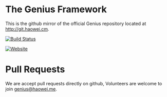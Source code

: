 The Genius Framework
===================

This is the github mirror of the official Genius repository located at
http://git.haowei.cm.

[![Build Status](https://travis-ci.org/greengerong/qing.png?branch=master)](https://travis-ci.org/greengerong/qing)

[![Website](http://img1.static.haowei.me/img/20151204/genius.png)](http://genius.haowei.me)

Pull Requests
=============
We are accept pull requests directly on github, Volunteers are welcome to join genius@haowei.me.
